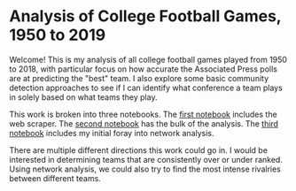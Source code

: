 # Analysis of College Football Games, 1950 to 2019

Welcome!  This is my analysis of all college football games played from 1950 to 2018, with particular focus on how accurate the Associated Press polls are at predicting the "best" team.  I also explore some basic community detection approaches to see if I can identify what conference a team plays in solely based on what teams they play.

This work is broken into three notebooks.  The [first notebook](https://redhairedcelt.github.io/college_football_analysis/CF_Scrape.html) includes the web scraper.  The [second notebook](https://redhairedcelt.github.io/college_football_analysis/CF_Analysis.html) has the bulk of the analysis.  The [third notebook](https://redhairedcelt.github.io/college_football_analysis/CF_Network_Analysis.html) includes my initial foray into network analysis.

There are multiple different directions this work could go in.  I would be interested in determining teams that are consistently over or under ranked.  Using network analysis, we could also try to find the most intense rivalries between different teams.
